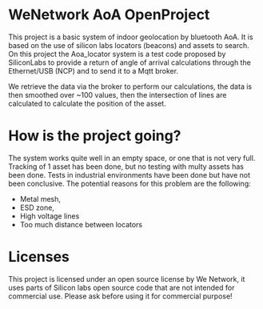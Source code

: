 # WeNetwork AoA OpenProject
This project is a basic system of indoor geolocation by bluetooth AoA. It is based on the use of silicon labs locators (beacons) and assets to search.
On this project the Aoa_locator system is a test code proposed by SiliconLabs to provide a return of angle of arrival calculations through the Ethernet/USB (NCP) and to send it to a Mqtt broker.

We retrieve the data via the broker to perform our calculations, the data is then smoothed over ~100 values, then the intersection of lines are calculated to calculate the position of the asset.

# How is the project going?
The system works quite well in an empty space, or one that is not very full. Tracking of 1 asset has been done, but no testing with multy assets has been done.
Tests in industrial environments have been done but have not been conclusive.
The potential reasons for this problem are the following:
- Metal mesh,
- ESD zone,
- High voltage lines
- Too much distance between locators


# Licenses
This project is licensed under an open source license by We Network, it uses parts of Silicon labs open source code that are not intended for commercial use.
Please ask before using it for commercial purpose!

